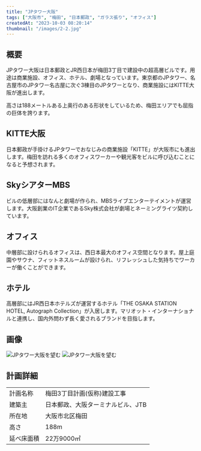 ```yaml
---
title: "JPタワー大阪"
tags: ["大阪市", "梅田", "日本郵政", "ガラス張り", "オフィス"]
createdAt: "2023-10-03 08:20:14"
thumbnail: "/images/2-2.jpg"
---
```


## 概要
JPタワー大阪は日本郵政とJR西日本が梅田3丁目で建設中の超高層ビルです。用途は商業施設、オフィス、ホテル、劇場となっています。東京都のJPタワー、名古屋市のJPタワー名古屋に次ぐ3棟目のJPタワーとなり、商業施設にはKITTE大阪が進出します。

高さは188メートルある上奥行のある形状をしているため、梅田エリアでも屈指の巨体を誇ります。

## KITTE大阪
日本郵政が手掛けるJPタワーでおなじみの商業施設「KITTE」が大阪市にも進出します。梅田を訪れる多くのオフィスワーカーや観光客をビルに呼び込むことになると予想されます。

## SkyシアターMBS
ビルの低層部にはなんと劇場が作られ、MBSライブエンターテイメントが運営します。大阪創業のIT企業であるSky株式会社が劇場とネーミングライツ契約しています。

## オフィス
中層部に設けられるオフィスは、西日本最大のオフィス空間となります。屋上庭園やサウナ、フィットネスルームが設けられ、リフレッシュした気持ちでワーカーが働くことができます。

## ホテル
高層部にはJR西日本ホテルズが運営するホテル「THE OSAKA STATION HOTEL, Autograph Collection」が入居します。マリオット・インターナショナルと連携し、国内外問わず長く愛されるブランドを目指します。

## 画像
<div class="grid grid-cols-2 gap-x-2">
	<img src="/images/2-1.jpg" alt="JPタワー大阪を望む"/>
	<img src="/images/2-2.jpg" alt="JPタワー大阪を望む"/>
</div>

## 計画詳細
| | |
| ---- | ----
| 計画名称 | 梅田3丁目計画(仮称)建設工事
| 建築主 | 日本郵政、大阪ターミナルビル、JTB
| 所在地 | 大阪市北区梅田
| 高さ | 188m
| 延べ床面積 | 22万9000㎡